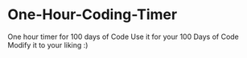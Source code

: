 # One-Hour-Coding-Timer
One hour timer for 100 days of Code
Use it for your 100 Days of Code
Modify it to your liking :)
